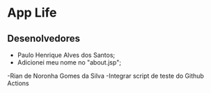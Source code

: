 # App Life

## Desenolvedores

- Paulo Henrique Alves dos Santos;
- Adicionei meu nome no "about.jsp";

-Rian de Noronha Gomes da Silva
-Integrar script de teste do Github Actions
